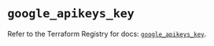 # `google_apikeys_key`

Refer to the Terraform Registry for docs: [`google_apikeys_key`](https://registry.terraform.io/providers/hashicorp/google-beta/5.16.0/docs/resources/google_apikeys_key).

